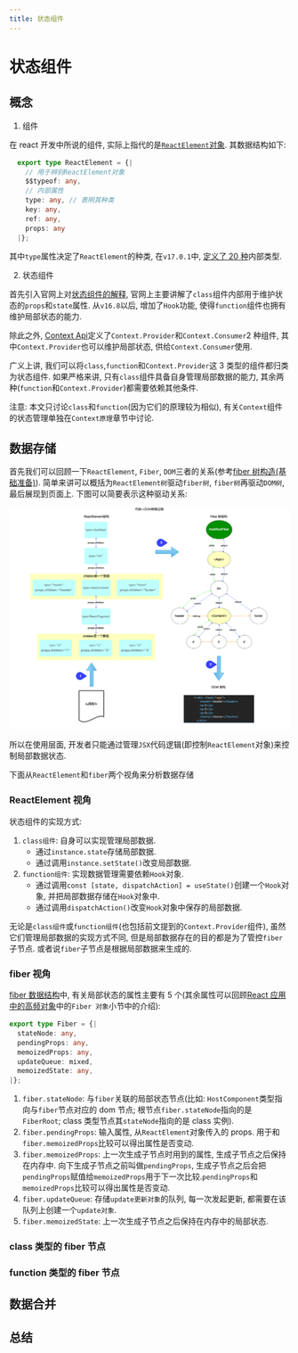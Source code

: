 ```yaml
---
title: 状态组件
---
```


# 状态组件

## 概念

1. 组件

在 react 开发中所说的组件, 实际上指代的是[`ReactElement`对象](https://github.com/facebook/react/blob/v17.0.1/packages/react/src/ReactElement.js#L126-L146).
其数据结构如下:

```ts
  export type ReactElement = {|
    // 用于辨别ReactElement对象
    $$typeof: any,
    // 内部属性
    type: any, // 表明其种类
    key: any,
    ref: any,
    props: any
  |};
```

其中`type`属性决定了`ReactElement`的种类, 在`v17.0.1`中, [定义了 20 种](https://github.com/facebook/react/blob/v17.0.1/packages/shared/ReactSymbols.js#L16-L37)内部类型.

2. 状态组件

首先引入官网上对[状态组件的解释](https://zh-hans.reactjs.org/docs/faq-state.html), 官网上主要讲解了`class`组件内部用于维护状态的`props`和`state`属性. 从`v16.8`以后, 增加了`Hook`功能, 使得`function`组件也拥有维护局部状态的能力.

除此之外, [Context Api](https://zh-hans.reactjs.org/docs/context.html#api)定义了`Context.Provider`和`Context.Consumer`2 种组件, 其中`Context.Provider`也可以维护局部状态, 供给`Context.Consumer`使用.

广义上讲, 我们可以将`class`,`function`和`Context.Provider`这 3 类型的组件都归类为状态组件. 如果严格来讲, 只有`class`组件具备自身管理局部数据的能力, 其余两种(`function`和`Context.Provider`)都需要依赖其他条件.

注意: 本文只讨论`class`和`function`(因为它们的原理较为相似), 有关`Context`组件的状态管理单独在`Context原理`章节中讨论.

## 数据存储

首先我们可以回顾一下`ReactElement`, `Fiber`, `DOM`三者的关系(参考[fiber 树构造(基础准备)](./fibertree-prepare.md)). 简单来讲可以概括为`ReactElement树`驱动`fiber树`, `fiber树`再驱动`DOM树`, 最后展现到页面上. 下图可以简要表示这种驱动关系:

![](../../snapshots/fibertree-create/code2dom.png)

所以在使用层面, 开发者只能通过管理`JSX`代码逻辑(即控制`ReactElement`对象)来控制局部数据状态.

下面从`ReactElement`和`fiber`两个视角来分析数据存储

### ReactElement 视角

状态组件的实现方式:

1. `class组件`: 自身可以实现管理局部数据.
   - 通过`instance.state`存储局部数据.
   - 通过调用`instance.setState()`改变局部数据.
2. `function组件`: 实现数据管理需要依赖`Hook`对象.
   - 通过调用`const [state, dispatchAction] = useState()`创建一个`Hook`对象, 并把局部数据存储在`Hook`对象中.
   - 通过调用`dispatchAction()`改变`Hook`对象中保存的局部数据.

无论是`class组件`或`function组件`(也包括前文提到的`Context.Provider`组件), 虽然它们管理局部数据的实现方式不同, 但是局部数据存在的目的都是为了管控`fiber`子节点. 或者说`fiber`子节点是根据局部数据来生成的.

### fiber 视角

[fiber 数据结构](https://github.com/facebook/react/blob/v17.0.1/packages/react-reconciler/src/ReactInternalTypes.js#L47-L174)中, 有关局部状态的属性主要有 5 个(其余属性可以回顾[React 应用中的高频对象](./object-structure.md#Fiber)中的`Fiber 对象`小节中的介绍):

```ts
export type Fiber = {|
  stateNode: any,
  pendingProps: any,
  memoizedProps: any,
  updateQueue: mixed,
  memoizedState: any,
|};
```

1. `fiber.stateNode`: 与`fiber`关联的局部状态节点(比如: `HostComponent`类型指向与`fiber`节点对应的 dom 节点; 根节点`fiber.stateNode`指向的是`FiberRoot`; class 类型节点其`stateNode`指向的是 class 实例).
2. `fiber.pendingProps`: 输入属性, 从`ReactElement`对象传入的 props. 用于和`fiber.memoizedProps`比较可以得出属性是否变动.
3. `fiber.memoizedProps`: 上一次生成子节点时用到的属性, 生成子节点之后保持在内存中. 向下生成子节点之前叫做`pendingProps`, 生成子节点之后会把`pendingProps`赋值给`memoizedProps`用于下一次比较.`pendingProps`和`memoizedProps`比较可以得出属性是否变动.
4. `fiber.updateQueue`: 存储`update更新对象`的队列, 每一次发起更新, 都需要在该队列上创建一个`update对象`.
5. `fiber.memoizedState`: 上一次生成子节点之后保持在内存中的局部状态.

### class 类型的 fiber 节点

### function 类型的 fiber 节点

## 数据合并

## 总结
